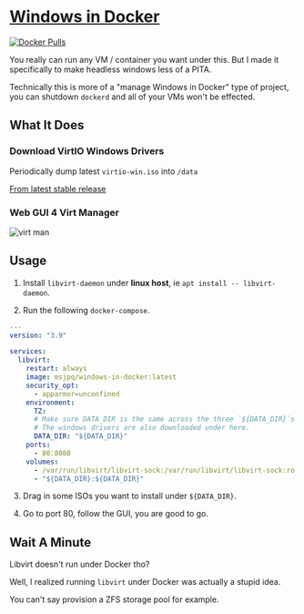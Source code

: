 # [Windows in Docker](https://ms-jpq.github.io/windows-in-docker)

[![Docker Pulls](https://img.shields.io/docker/pulls/msjpq/windows-in-docker.svg)](https://hub.docker.com/r/msjpq/windows-in-docker/)

You really can run any VM / container you want under this. But I made it specifically to make headless windows less of a PITA.

Technically this is more of a "manage Windows in Docker" type of project, you can shutdown `dockerd` and all of your VMs won't be effected.

## What It Does

### Download VirtIO Windows Drivers

Periodically dump latest `virtio-win.iso` into `/data`

[From latest stable release](https://github.com/virtio-win/virtio-win-pkg-scripts)

### Web GUI 4 Virt Manager

![virt man](https://raw.githubusercontent.com/ms-jpq/windows-in-docker/main/screenshots/virtman.png)

## Usage

1. Install `libvirt-daemon` under **linux host**, ie `apt install -- libvirt-daemon`.

2. Run the following `docker-compose`.

```yaml
---
version: "3.9"

services:
  libvirt:
    restart: always
    image: msjpq/windows-in-docker:latest
    security_opt:
      - apparmor=unconfined
    environment:
      TZ:
      # Make sure DATA_DIR is the same across the three `${DATA_DIR}`s
      # The windows drivers are also downloaded under here.
      DATA_DIR: "${DATA_DIR}"
    ports:
      - 80:8080
    volumes:
      - /var/run/libvirt/libvirt-sock:/var/run/libvirt/libvirt-sock:ro
      - "${DATA_DIR}:${DATA_DIR}"
```

3. Drag in some ISOs you want to install under `${DATA_DIR}`.

4. Go to port 80, follow the GUI, you are good to go.

## Wait A Minute

Libvirt doesn't run under Docker tho?

Well, I realized running `libvirt` under Docker was actually a stupid idea.

You can't say provision a ZFS storage pool for example.
